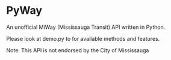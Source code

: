 PyWay
=====

An unofficial MiWay (Mississauga Transit) API written in Python.

Please look at demo.py to for available methods and features.

Note: This API is not endorsed by the City of Mississauga
